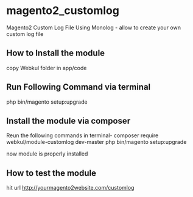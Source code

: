 # magento2_customlog

Magento2 Custom Log File Using Monolog - allow to create your own custom log file

How to Install the module 
--------------------------
copy Webkul folder in app/code

Run Following Command via terminal
-----------------------------------
php bin/magento setup:upgrade

Install the module via composer
--------------------------
Reun the following commands in terminal-
composer require webkul/module-customlog dev-master
php bin/magento setup:upgrade

now module is properly installed

How to test the module
--------------------------
hit url http://yourmagento2website.com/customlog